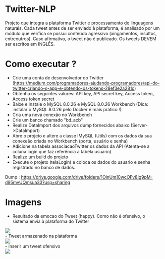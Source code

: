 # Twitter-NLP
Projeto que integra a plataforma Twitter e processamento de linguagens naturais. Cada tweet antes de ser enviado à plataforma, é analisado por um módulo que verifica se possui conteúdo agressivo (xingamentos, insultos, entreoutros). Caso afirmativo, o tweet não é publicado. Os tweets DEVEM ser escritos em INGLÊS.
# Como executar ?
- Crie uma conta de desenvolvedor do Twitter (https://medium.com/programadores-ajudando-programadores/api-do-twitter-criando-o-app-e-obtendo-os-tokens-28ef3e2a281c)
- Obtenha os seguintes valores: API key, API secret key, Access token, Access token secret
- Baixe e instale o MySQL 8.0.26 e MySQL 8.0.26 Workbench (Dica: instalar o MySQL 8.0.26 pelo Docker é mais prático !)
- Cria uma nova conexão no Workbench
- Crie um banco chamado "bd_acb"
- Realize DataImport dos arquivos dump fornecidos abaixo (Server->DataImport)
- Abre o projeto e altere a classe IMySQL (Utils) com os dados da sua conexeão criada no Workbench (porta, usuário e senha)
- Adicione na tabela associacaoTwitter os dados da API (Atenta-se a coluna login que faz referência a tabela usuario)
- Realize um build do projeto
- Execute o projeto (telaLogin) e coloca os dados do usuario e senha registrado no banco de dados.


Dump : https://drive.google.com/drive/folders/1OinUm10wcOFv8Ig9pM-d95mvUQmsua33?usp=sharing
# Imagens
- Resultado da emocao do Tweet (happy). Como não é ofensivo, o sistema envia à plataforma do Twitter
<div>
  <img src=https://user-images.githubusercontent.com/88407564/145657779-b18e54f9-3280-4ecb-bbae-f91e9ff3f926.png>
</div>
- Tweet armazenado na plataforma
<div>
  <img src=https://user-images.githubusercontent.com/88407564/145657784-87b5f19b-ba2a-48bd-af40-be922704cb61.png>
</div>
- Inserir um tweet ofensivo
<div>
  <img src=https://user-images.githubusercontent.com/88407564/145657786-7651019b-5a32-42b4-a22b-942494172a08.png>
</div>
